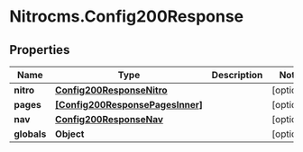 # Nitrocms.Config200Response

## Properties

Name | Type | Description | Notes
------------ | ------------- | ------------- | -------------
**nitro** | [**Config200ResponseNitro**](Config200ResponseNitro.md) |  | [optional] 
**pages** | [**[Config200ResponsePagesInner]**](Config200ResponsePagesInner.md) |  | [optional] 
**nav** | [**Config200ResponseNav**](Config200ResponseNav.md) |  | [optional] 
**globals** | **Object** |  | [optional] 


